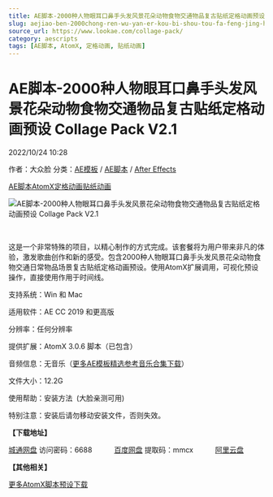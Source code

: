 ```yaml
---
title: AE脚本-2000种人物眼耳口鼻手头发风景花朵动物食物交通物品复古贴纸定格动画预设 Collage Pack V2.1
slug: aejiao-ben-2000chong-ren-wu-yan-er-kou-bi-shou-tou-fa-feng-jing-hua-duo-dong-wu-shi-wu-jiao-tong-wu-pin-fu-gu-tie-zhi-ding-ge-dong-hua-yu-she-collage-pack-v2-1
source_url: https://www.lookae.com/collage-pack/
category: aescripts
tags: [AE脚本, AtomX, 定格动画, 贴纸动画]
---
```

# AE脚本-2000种人物眼耳口鼻手头发风景花朵动物食物交通物品复古贴纸定格动画预设 Collage Pack V2.1

2022/10/24 10:28

作者：大众脸
分类：[AE模板](https://www.lookae.com/after-effects/other-after-effects/) / [AE脚本](https://www.lookae.com/after-effects/aescripts/) / [After Effects](https://www.lookae.com/after-effects/)

[AE脚本](https://www.lookae.com/tag/ae%e8%84%9a%e6%9c%ac/)[AtomX](https://www.lookae.com/tag/atomx/)[定格动画](https://www.lookae.com/tag/%e5%ae%9a%e6%a0%bc%e5%8a%a8%e7%94%bb/)[贴纸动画](https://www.lookae.com/tag/%e8%b4%b4%e7%ba%b8%e5%8a%a8%e7%94%bb/)

![AE脚本-2000种人物眼耳口鼻手头发风景花朵动物食物交通物品复古贴纸定格动画预设 Collage Pack V2.1](https://www.lookae.com/wp-content/uploads/2022/10/39220432.jpg "AE脚本-2000种人物眼耳口鼻手头发风景花朵动物食物交通物品复古贴纸定格动画预设 Collage Pack V2.1-LookAE.com")

[﻿﻿﻿](https://cloud.video.taobao.com//play/u/705956171/p/1/e/6/t/1/383011414446.mp4)

这是一个非常特殊的项目，以精心制作的方式完成。该套餐将为用户带来非凡的体验，激发歌曲创作和新的感受。包含2000种人物眼耳口鼻手头发风景花朵动物食物交通日常物品场景复古贴纸定格动画预设。使用AtomX扩展调用，可视化预设操作，直接使用作用于时间线。

支持系统：Win 和 Mac

适用软件：AE CC 2019 和更高版

分辨率：任何分辨率

提供扩展：AtomX 3.0.6 脚本（已包含）

音频信息：无音乐（[更多AE模板精选参考音乐合集下载](https://item.taobao.com/item.htm?spm=a1z10.1.w4004-2793089344.4.MUvxbV&id=37289930486)）

文件大小：12.2G

使用帮助：安装方法  (大脸亲测可用)

特别注意：安装后请勿移动安装文件，否则失效。

**【下载地址】**

[城通网盘](https://url70.ctfile.com/f/2827370-699211809-69323a?p=4431) 访问密码：6688           [百度网盘](https://pan.baidu.com/s/1PHQ3jqMNoiu_ztH4QF315w?pwd=mmcx) 提取码：mmcx           [阿里云盘](https://www.aliyundrive.com/s/vL97QrLVCDW)

**【其他相关】**

[更多AtomX脚本预设下载](https://www.lookae.com/tag/atomx/)
